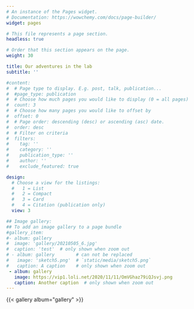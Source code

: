 ```yaml
---
# An instance of the Pages widget.
# Documentation: https://wowchemy.com/docs/page-builder/
widget: pages

# This file represents a page section.
headless: true

# Order that this section appears on the page.
weight: 30

title: Our adventures in the lab
subtitle: ''

#content:
#  # Page type to display. E.g. post, talk, publication...
#  #page_type: publication
#  # Choose how much pages you would like to display (0 = all pages)
#  count: 3
#  # Choose how many pages you would like to offset by
#  offset: 0
#  # Page order: descending (desc) or ascending (asc) date.
#  order: desc
#  # Filter on criteria
#  filters:
#    tag: ''
#    category: ''
#    publication_type: ''
#    author: ''
#    exclude_featured: true

design:
  # Choose a view for the listings:
  #   1 = List
  #   2 = Compact
  #   3 = Card
  #   4 = Citation (publication only)
  view: 3

## Image gallery:
## To add an image gallery to a page bundle
#gallery_item:  
#- album: gallery
#  image: 'gallery/20210505_6.jpg'
#  caption: 'test'  # only shown when zoom out
# - album: gallery        # can not be replaced
#   image: 'sketch5.png'  # `static/media/sketch5.png`
#   caption: A caption    # only shown when zoom out
 - album: gallery
   image: https://vip1.loli.net/2020/11/11/OmVGhaz79iQJsvj.png
   caption: Another caption  # only shown when zoom out
---
```


{{< gallery album="gallery" >}}


